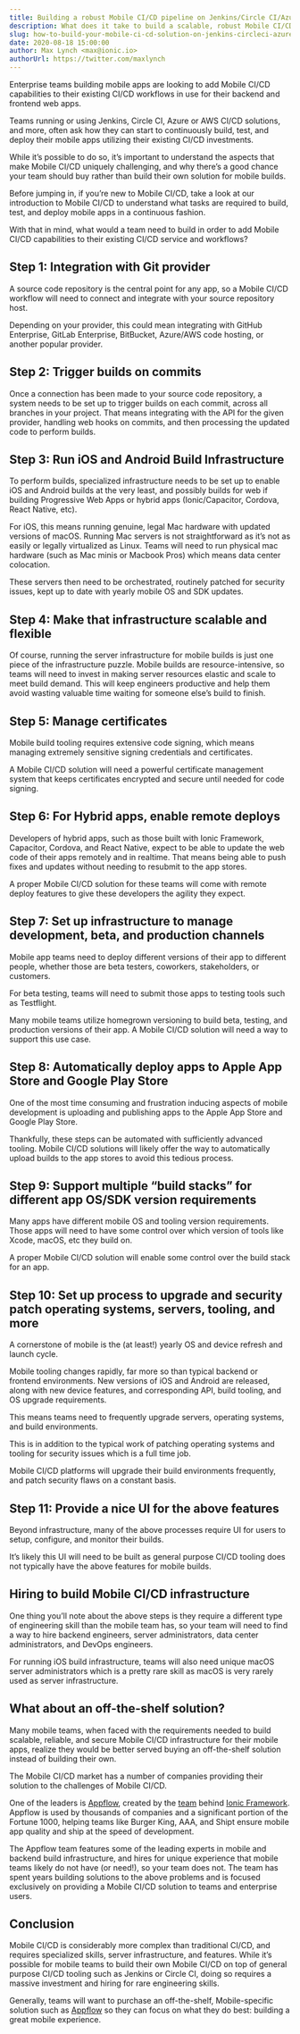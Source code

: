 ```yaml
---
title: Building a robust Mobile CI/CD pipeline on Jenkins/Circle CI/Azure/etc.
description: What does it take to build a scalable, robust Mobile CI/CD pipeline on popular services such as Jenkins, Circle CI, or Azure DevOps?
slug: how-to-build-your-mobile-ci-cd-solution-on-jenkins-circleci-azure-devops
date: 2020-08-18 15:00:00
author: Max Lynch <max@ionic.io>
authorUrl: https://twitter.com/maxlynch
---
```


Enterprise teams building mobile apps are looking to add Mobile CI/CD capabilities to their existing CI/CD workflows in use for their backend and frontend web apps.

Teams running or using Jenkins, Circle CI, Azure or AWS CI/CD solutions, and more, often ask how they can start to continuously build, test, and deploy their mobile apps utilizing their existing CI/CD investments.

While it’s possible to do so, it’s important to understand the aspects that make Mobile CI/CD uniquely challenging, and why there’s a good chance your team should buy rather than build their own solution for mobile builds.

Before jumping in, if you’re new to Mobile CI/CD, take a look at our introduction to Mobile CI/CD to understand what tasks are required to build, test, and deploy mobile apps in a continuous fashion.

With that in mind, what would a team need to build in order to add Mobile CI/CD capabilities to their existing CI/CD service and workflows?

<!--more-->

## Step 1: Integration with Git provider

A source code repository is the central point for any app, so a Mobile CI/CD workflow will need to connect and integrate with your source repository host.

Depending on your provider, this could mean integrating with GitHub Enterprise, GitLab Enterprise, BitBucket, Azure/AWS code hosting, or another popular provider.

## Step 2: Trigger builds on commits

Once a connection has been made to your source code repository, a system needs to be set up to trigger builds on each commit, across all branches in your project. That means integrating with the API for the given provider, handling web hooks on commits, and then processing the updated code to perform builds.

## Step 3: Run iOS and Android Build Infrastructure

To perform builds, specialized infrastructure needs to be set up to enable iOS and Android builds at the very least, and possibly builds for web if building Progressive Web Apps or hybrid apps (Ionic/Capacitor, Cordova, React Native, etc).

For iOS, this means running genuine, legal Mac hardware with updated versions of macOS. Running Mac servers is not straightforward as it’s not as easily or legally virtualized as Linux. Teams will need to run physical mac hardware (such as Mac minis or Macbook Pros) which means data center colocation.

These servers then need to be orchestrated, routinely patched for security issues, kept up to date with yearly mobile OS and SDK updates.

## Step 4: Make that infrastructure scalable and flexible

Of course, running the server infrastructure for mobile builds is just one piece of the infrastructure puzzle. Mobile builds are resource-intensive, so teams will need to invest in making server resources elastic and scale to meet build demand. This will keep engineers productive and help them avoid wasting valuable time waiting for someone else’s build to finish.

## Step 5: Manage certificates

Mobile build tooling requires extensive code signing, which means managing extremely sensitive signing credentials and certificates.

A Mobile CI/CD solution will need a powerful certificate management system that keeps certificates encrypted and secure until needed for code signing.

## Step 6: For Hybrid apps, enable remote deploys

Developers of hybrid apps, such as those built with Ionic Framework, Capacitor, Cordova, and React Native, expect to be able to update the web code of their apps remotely and in realtime. That means being able to push fixes and updates without needing to resubmit to the app stores.

A proper Mobile CI/CD solution for these teams will come with remote deploy features to give these developers the agility they expect.

## Step 7: Set up infrastructure to manage development, beta, and production channels

Mobile app teams need to deploy different versions of their app to different people, whether those are beta testers, coworkers, stakeholders, or customers.

For beta testing, teams will need to submit those apps to testing tools such as Testflight.

Many mobile teams utilize homegrown versioning to build beta, testing, and production versions of their app. A Mobile CI/CD solution will need a way to support this use case.

## Step 8: Automatically deploy apps to Apple App Store and Google Play Store

One of the most time consuming and frustration inducing aspects of mobile development is uploading and publishing apps to the Apple App Store and Google Play Store.

Thankfully, these steps can be automated with sufficiently advanced tooling. Mobile CI/CD solutions will likely offer the way to automatically upload builds to the app stores to avoid this tedious process.

## Step 9: Support multiple “build stacks” for different app OS/SDK version requirements

Many apps have different mobile OS and tooling version requirements. Those apps will need to have some control over which version of tools like Xcode, macOS, etc they build on.

A proper Mobile CI/CD solution will enable some control over the build stack for an app.

## Step 10: Set up process to upgrade and security patch operating systems, servers, tooling, and more

A cornerstone of mobile is the (at least!) yearly OS and device refresh and launch cycle.

Mobile tooling changes rapidly, far more so than typical backend or frontend environments. New versions of iOS and Android are released, along with new device features, and corresponding API, build tooling, and OS upgrade requirements.

This means teams need to frequently upgrade servers, operating systems, and build environments.

This is in addition to the typical work of patching operating systems and tooling for security issues which is a full time job.

Mobile CI/CD platforms will upgrade their build environments frequently, and patch security flaws on a constant basis.

## Step 11: Provide a nice UI for the above features

Beyond infrastructure, many of the above processes require UI for users to setup, configure, and monitor their builds. 

It’s likely this UI will need to be built as general purpose CI/CD tooling does not typically have the above features for mobile builds.

## Hiring to build Mobile CI/CD infrastructure

One thing you’ll note about the above steps is they require a different type of engineering skill than the mobile team has, so your team will need to find a way to hire backend engineers, server administrators, data center administrators, and DevOps engineers.

For running iOS build infrastructure, teams will also need unique macOS server administrators which is a pretty rare skill as macOS is very rarely used as server infrastructure.

## What about an off-the-shelf solution?

Many mobile teams, when faced with the requirements needed to build scalable, reliable, and secure Mobile CI/CD infrastructure for their mobile apps, realize they would be better served buying an off-the-shelf solution instead of building their own.

The Mobile CI/CD market has a number of companies providing their solution to the challenges of Mobile CI/CD.

One of the leaders is [Appflow](https://useappflow.com/), created by the [team](https://ionic.io/) behind [Ionic Framework](https://ionicframework.com/). Appflow is used by thousands of companies and a significant portion of the Fortune 1000, helping teams like Burger King, AAA, and Shipt ensure mobile app quality and ship at the speed of development.

The Appflow team features some of the leading experts in mobile and backend build infrastructure, and hires for unique experience that mobile teams likely do not have (or need!), so your team does not. The team has spent years building solutions to the above problems and is focused exclusively on providing a Mobile CI/CD solution to teams and enterprise users.

## Conclusion

Mobile CI/CD is considerably more complex than traditional CI/CD, and requires specialized skills, server infrastructure, and features. While it’s possible for mobile teams to build their own Mobile CI/CD on top of general purpose CI/CD tooling such as Jenkins or Circle CI, doing so requires a massive investment and hiring for rare engineering skills.

Generally, teams will want to purchase an off-the-shelf, Mobile-specific solution such as [Appflow](https://useappflow.com/) so they can focus on what they do best: building a great mobile experience.

